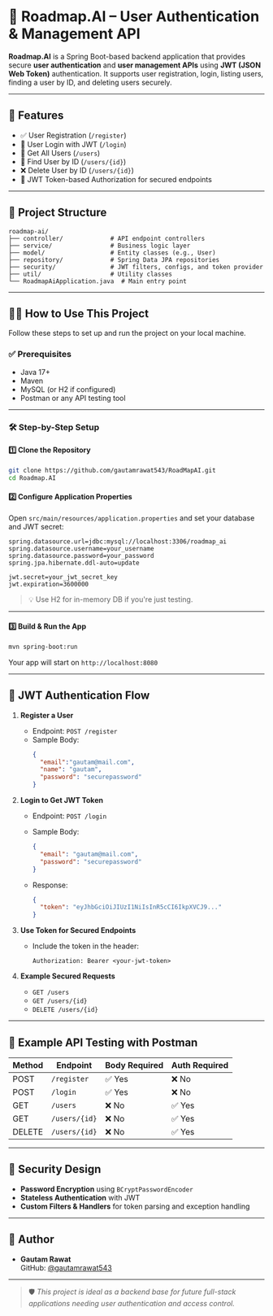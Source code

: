 
# 🚀 Roadmap.AI – User Authentication & Management API

**Roadmap.AI** is a Spring Boot-based backend application that provides secure **user authentication** and **user management APIs** using **JWT (JSON Web Token)** authentication. It supports user registration, login, listing users, finding a user by ID, and deleting users securely.

---

## 🔐 Features

- ✅ User Registration (`/register`)
- 🔐 User Login with JWT (`/login`)
- 👥 Get All Users (`/users`)
- 🔎 Find User by ID (`/users/{id}`)
- ❌ Delete User by ID (`/users/{id}`)
- 🔑 JWT Token-based Authorization for secured endpoints

---

## 📂 Project Structure

```text
roadmap-ai/
├── controller/             # API endpoint controllers
├── service/                # Business logic layer
├── model/                  # Entity classes (e.g., User)
├── repository/             # Spring Data JPA repositories
├── security/               # JWT filters, configs, and token provider
├── util/                   # Utility classes
└── RoadmapAiApplication.java  # Main entry point
```

---

## 🧑‍💻 How to Use This Project

Follow these steps to set up and run the project on your local machine.

### ✅ Prerequisites

- Java 17+
- Maven
- MySQL (or H2 if configured)
- Postman or any API testing tool

---

### 🛠️ Step-by-Step Setup

#### 1️⃣ Clone the Repository

```bash
git clone https://github.com/gautamrawat543/RoadMapAI.git
cd Roadmap.AI
```

#### 2️⃣ Configure Application Properties

Open `src/main/resources/application.properties` and set your database and JWT secret:

```properties
spring.datasource.url=jdbc:mysql://localhost:3306/roadmap_ai
spring.datasource.username=your_username
spring.datasource.password=your_password
spring.jpa.hibernate.ddl-auto=update

jwt.secret=your_jwt_secret_key
jwt.expiration=3600000
```

> 💡 Use H2 for in-memory DB if you're just testing.

---

#### 3️⃣ Build & Run the App

```bash
mvn spring-boot:run
```

Your app will start on `http://localhost:8080`

---

## 🔑 JWT Authentication Flow

1. **Register a User**
   - Endpoint: `POST /register`
   - Sample Body:
     ```json
     {
       "email":"gautam@mail.com",
       "name": "gautam",
       "password": "securepassword"
     }
     ```

2. **Login to Get JWT Token**
   - Endpoint: `POST /login`
   - Sample Body:
     ```json
     {
       "email": "gautam@mail.com",
       "password": "securepassword"
     }
     ```

   - Response:
     ```json
     {
       "token": "eyJhbGciOiJIUzI1NiIsInR5cCI6IkpXVCJ9..."
     }
     ```

3. **Use Token for Secured Endpoints**
   - Include the token in the header:
     ```
     Authorization: Bearer <your-jwt-token>
     ```

4. **Example Secured Requests**
   - `GET /users`
   - `GET /users/{id}`
   - `DELETE /users/{id}`

---

## 🧪 Example API Testing with Postman

| Method | Endpoint         | Body Required | Auth Required |
|--------|------------------|---------------|----------------|
| POST   | `/register`      | ✅ Yes        | ❌ No          |
| POST   | `/login`         | ✅ Yes        | ❌ No          |
| GET    | `/users`         | ❌ No         | ✅ Yes         |
| GET    | `/users/{id}`    | ❌ No         | ✅ Yes         |
| DELETE | `/users/{id}`    | ❌ No         | ✅ Yes         |

---

## 🔐 Security Design

- **Password Encryption** using `BCryptPasswordEncoder`
- **Stateless Authentication** with JWT
- **Custom Filters & Handlers** for token parsing and exception handling

---

## 👤 Author

- **Gautam Rawat**  
  GitHub: [@gautamrawat543](https://github.com/gautamrawat543)

---

> 🛡️ *This project is ideal as a backend base for future full-stack applications needing user authentication and access control.*
